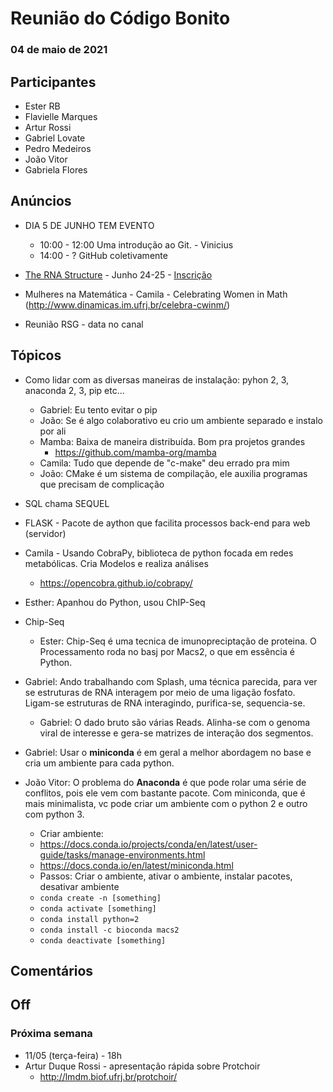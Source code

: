# Reunião do Código Bonito
### 04 de maio de 2021

## Participantes

- Ester RB
- Flavielle Marques
- Artur Rossi
- Gabriel Lovate
- Pedro Medeiros
- João Vitor
- Gabriela Flores

## Anúncios

- DIA 5 DE JUNHO TEM EVENTO
    - 10:00 - 12:00 Uma introdução ao Git. - Vinicius 
    - 14:00 - ? GitHub coletivamente

- [The RNA Structure](https://twitter.com/SpitaleLab/status/1387068046615871489) - Junho 24-25 - [Inscrição](https://uci.zoom.us/webinar/register/WN_7eBbLchtQY2qRjxYNb37Kw) 
- Mulheres na Matemática - Camila - Celebrating Women in Math (http://www.dinamicas.im.ufrj.br/celebra-cwinm/)

- Reunião RSG - data no canal

## Tópicos
- Como lidar com as diversas maneiras de instalação: pyhon 2, 3, anaconda 2, 3, pip etc...
    - Gabriel: Eu tento evitar o pip
    - João: Se é algo colaborativo eu crio um ambiente separado e instalo por ali
    - Mamba: Baixa de maneira distribuída. Bom pra projetos grandes
        - https://github.com/mamba-org/mamba
    - Camila: Tudo que depende de "c-make" deu errado pra mim
    - João: CMake é um sistema de compilação, ele auxilia programas que precisam de complicação

- SQL chama SEQUEL
- FLASK - Pacote de aython que facilita processos back-end para web (servidor)
- Camila - Usando CobraPy, biblioteca de python focada em redes metabólicas. Cria Modelos e realiza análises
    - https://opencobra.github.io/cobrapy/
- Esther: Apanhou do Python, usou ChIP-Seq
- Chip-Seq
    - Ester: Chip-Seq é uma tecnica de imunopreciptação de proteina. O Processamento roda no basj por Macs2, o que em essência é Python.
- Gabriel: Ando trabalhando com Splash, uma técnica parecida, para ver se estruturas de RNA interagem por meio de uma ligação fosfato. Ligam-se estruturas de RNA interagindo, purifica-se, sequencia-se.
    - Gabriel: O dado bruto são várias Reads. Alinha-se com o genoma viral de interesse e gera-se matrizes de interação dos segmentos.

- Gabriel: Usar o **miniconda** é em geral a melhor abordagem no base e cria um ambiente para cada python.
- João Vitor: O problema do **Anaconda** é que pode rolar uma série de conflitos, pois ele vem com bastante pacote. Com miniconda, que é mais minimalista, vc pode criar um ambiente com o python 2 e outro com python 3.
    - Criar ambiente:
    - https://docs.conda.io/projects/conda/en/latest/user-guide/tasks/manage-environments.html
    - https://docs.conda.io/en/latest/miniconda.html
    - Passos: Criar o ambiente, ativar o ambiente, instalar pacotes, desativar ambiente
    - `conda create -n [something]`
    - `conda activate [something]`
    - `conda install python=2`
    - `conda install -c bioconda macs2`
    - `conda deactivate [something]`


## Comentários

## Off

### Próxima semana
- 11/05 (terça-feira) - 18h
- Artur Duque Rossi - apresentação rápida sobre Protchoir
    - http://lmdm.biof.ufrj.br/protchoir/
